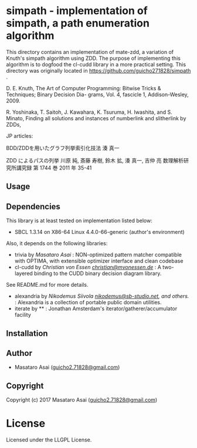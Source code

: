 
# simpath - implementation of simpath, a path enumeration algorithm

This directory contains an implementation of mate-zdd, a variation of Knuth's simpath algorithm using ZDD.
The purpose of implementing this algorithm is to dogfood the cl-cudd library in a more practical setting.
This directory was originally located in https://github.com/guicho271828/simpath .

D. E. Knuth, The Art of Computer Programming:
Bitwise Tricks & Techniques; Binary Decision Dia-
grams, Vol. 4, fascicle 1, Addison-Wesley, 2009.

R. Yoshinaka, T. Saitoh, J. Kawahara, K. Tsuruma,
H. Iwashita, and S. Minato, Finding all solutions and
instances of numberlink and slitherlink by ZDDs,

JP articles:

BDD/ZDDを用いたグラフ列挙索引化技法
湊 真一

ZDD によるパスの列挙
川原 純, 斎藤 寿樹, 鈴木 拡, 湊 真一, 吉仲 亮
数理解析研究所講究録
第 1744 巻 2011 年 35-41

## Usage


## Dependencies
This library is at least tested on implementation listed below:

+ SBCL 1.3.14 on X86-64 Linux 4.4.0-66-generic (author's environment)

Also, it depends on the following libraries:

+ trivia by *Masataro Asai* :
    NON-optimized pattern matcher compatible with OPTIMA, with extensible optimizer interface and clean codebase
+ cl-cudd by *Christian von Essen <christian@mvonessen.de>* :
    A two-layered binding to the CUDD binary decision diagram library.

See README.md for more details.
+ alexandria by *Nikodemus Siivola <nikodemus@sb-studio.net>, and others.* :
    Alexandria is a collection of portable public domain utilities.
+ iterate by ** :
    Jonathan Amsterdam's iterator/gatherer/accumulator facility

## Installation

## Author

* Masataro Asai (guicho2.71828@gmail.com)

## Copyright

Copyright (c) 2017 Masataro Asai (guicho2.71828@gmail.com)

# License

Licensed under the LLGPL License.


